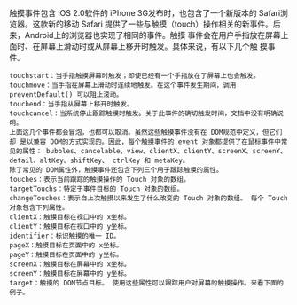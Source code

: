 触摸事件包含 iOS 2.0软件的 iPhone 3G发布时，也包含了一个新版本的 Safari浏览器。这款新的移动 Safari 提供了一些与触摸（touch）操作相关的新事件。后来，Android上的浏览器也实现了相同的事件。触摸 事件会在用户手指放在屏幕上面时、在屏幕上滑动时或从屏幕上移开时触发。具体来说，有以下几个触 摸事件。 
       
	touchstart：当手指触摸屏幕时触发；即使已经有一个手指放在了屏幕上也会触发。 
	touchmove：当手指在屏幕上滑动时连续地触发。在这个事件发生期间，调用preventDefault() 可以阻止滚动。 
	touchend：当手指从屏幕上移开时触发。 
	touchcancel：当系统停止跟踪触摸时触发。关于此事件的确切触发时间，文档中没有明确说明。 
	上面这几个事件都会冒泡，也都可以取消。虽然这些触摸事件没有在 DOM规范中定义，但它们却 是以兼容 DOM的方式实现的。因此，每个触摸事件的 event 对象都提供了在鼠标事件中常见的属性： bubbles、cancelable、view、clientX、clientY、screenX、screenY、detail、altKey、shiftKey、 ctrlKey 和 metaKey。 
	除了常见的 DOM属性外，触摸事件还包含下列三个用于跟踪触摸的属性。 
	touches：表示当前跟踪的触摸操作的 Touch 对象的数组。
	targetTouchs：特定于事件目标的 Touch 对象的数组。 
	changeTouches：表示自上次触摸以来发生了什么改变的 Touch 对象的数组。 每个 Touch 对象包含下列属性。 
	clientX：触摸目标在视口中的 x坐标。 
	clientY：触摸目标在视口中的 y坐标。 
	identifier：标识触摸的唯一 ID。
	pageX：触摸目标在页面中的 x坐标。 
	pageY：触摸目标在页面中的 y坐标。 
	screenX：触摸目标在屏幕中的 x坐标。 
	screenY：触摸目标在屏幕中的 y坐标。 
	target：触摸的 DOM节点目标。 使用这些属性可以跟踪用户对屏幕的触摸操作。来看下面的例子。 